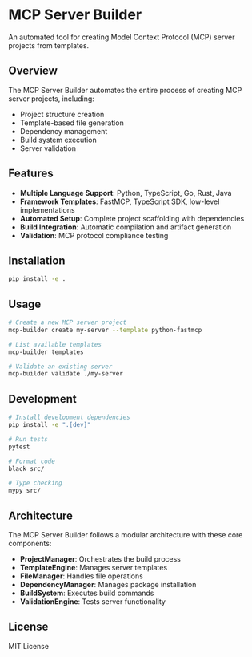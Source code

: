 # MCP Server Builder

An automated tool for creating Model Context Protocol (MCP) server projects from templates.

## Overview

The MCP Server Builder automates the entire process of creating MCP server projects, including:

- Project structure creation
- Template-based file generation
- Dependency management
- Build system execution
- Server validation

## Features

- **Multiple Language Support**: Python, TypeScript, Go, Rust, Java
- **Framework Templates**: FastMCP, TypeScript SDK, low-level implementations
- **Automated Setup**: Complete project scaffolding with dependencies
- **Build Integration**: Automatic compilation and artifact generation
- **Validation**: MCP protocol compliance testing

## Installation

```bash
pip install -e .
```

## Usage

```bash
# Create a new MCP server project
mcp-builder create my-server --template python-fastmcp

# List available templates
mcp-builder templates

# Validate an existing server
mcp-builder validate ./my-server
```

## Development

```bash
# Install development dependencies
pip install -e ".[dev]"

# Run tests
pytest

# Format code
black src/

# Type checking
mypy src/
```

## Architecture

The MCP Server Builder follows a modular architecture with these core components:

- **ProjectManager**: Orchestrates the build process
- **TemplateEngine**: Manages server templates
- **FileManager**: Handles file operations
- **DependencyManager**: Manages package installation
- **BuildSystem**: Executes build commands
- **ValidationEngine**: Tests server functionality

## License

MIT License
